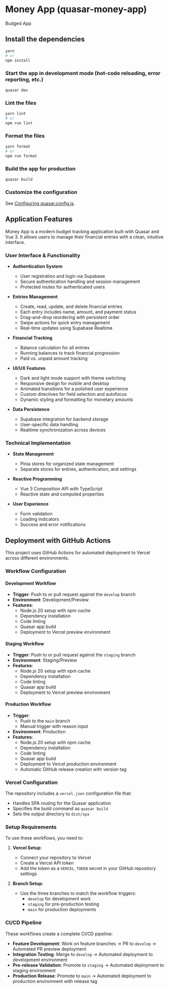 # Money App (quasar-money-app)

Budged App

## Install the dependencies

```bash
yarn
# or
npm install
```

### Start the app in development mode (hot-code reloading, error reporting, etc.)

```bash
quasar dev
```

### Lint the files

```bash
yarn lint
# or
npm run lint
```

### Format the files

```bash
yarn format
# or
npm run format
```

### Build the app for production

```bash
quasar build
```

### Customize the configuration

See [Configuring quasar.config.js](https://v2.quasar.dev/quasar-cli-vite/quasar-config-js).

## Application Features

Money App is a modern budget tracking application built with Quasar and Vue 3. It allows users to manage their financial entries with a clean, intuitive interface.

### User Interface & Functionality

- **Authentication System**

  - User registration and login via Supabase
  - Secure authentication handling and session management
  - Protected routes for authenticated users

- **Entries Management**

  - Create, read, update, and delete financial entries
  - Each entry includes name, amount, and payment status
  - Drag-and-drop reordering with persistent order
  - Swipe actions for quick entry management
  - Real-time updates using Supabase Realtime

- **Financial Tracking**

  - Balance calculation for all entries
  - Running balances to track financial progression
  - Paid vs. unpaid amount tracking

- **UI/UX Features**

  - Dark and light mode support with theme switching
  - Responsive design for mobile and desktop
  - Animated transitions for a polished user experience
  - Custom directives for field selection and autofocus
  - Dynamic styling and formatting for monetary amounts

- **Data Persistence**
  - Supabase integration for backend storage
  - User-specific data handling
  - Realtime synchronization across devices

### Technical Implementation

- **State Management**

  - Pinia stores for organized state management
  - Separate stores for entries, authentication, and settings

- **Reactive Programming**

  - Vue 3 Composition API with TypeScript
  - Reactive state and computed properties

- **User Experience**
  - Form validation
  - Loading indicators
  - Success and error notifications

## Deployment with GitHub Actions

This project uses GitHub Actions for automated deployment to Vercel across different environments.

### Workflow Configuration

#### Development Workflow

- **Trigger**: Push to or pull request against the `develop` branch
- **Environment**: Development/Preview
- **Features**:
  - Node.js 20 setup with npm cache
  - Dependency installation
  - Code linting
  - Quasar app build
  - Deployment to Vercel preview environment

#### Staging Workflow

- **Trigger**: Push to or pull request against the `staging` branch
- **Environment**: Staging/Preview
- **Features**:
  - Node.js 20 setup with npm cache
  - Dependency installation
  - Code linting
  - Quasar app build
  - Deployment to Vercel preview environment

#### Production Workflow

- **Trigger**:
  - Push to the `main` branch
  - Manual trigger with reason input
- **Environment**: Production
- **Features**:
  - Node.js 20 setup with npm cache
  - Dependency installation
  - Code linting
  - Quasar app build
  - Deployment to Vercel production environment
  - Automatic GitHub release creation with version tag

### Vercel Configuration

The repository includes a `vercel.json` configuration file that:

- Handles SPA routing for the Quasar application
- Specifies the build command as `quasar build`
- Sets the output directory to `dist/spa`

### Setup Requirements

To use these workflows, you need to:

1. **Vercel Setup**:

   - Connect your repository to Vercel
   - Create a Vercel API token
   - Add the token as a `VERCEL_TOKEN` secret in your GitHub repository settings

2. **Branch Setup**:
   - Use the three branches to match the workflow triggers:
     - `develop` for development work
     - `staging` for pre-production testing
     - `main` for production deployments

### CI/CD Pipeline

These workflows create a complete CI/CD pipeline:

- **Feature Development**: Work on feature branches → PR to `develop` → Automated PR preview deployment
- **Integration Testing**: Merge to `develop` → Automated deployment to development environment
- **Pre-release Validation**: Promote to `staging` → Automated deployment to staging environment
- **Production Release**: Promote to `main` → Automated deployment to production environment with release tag
